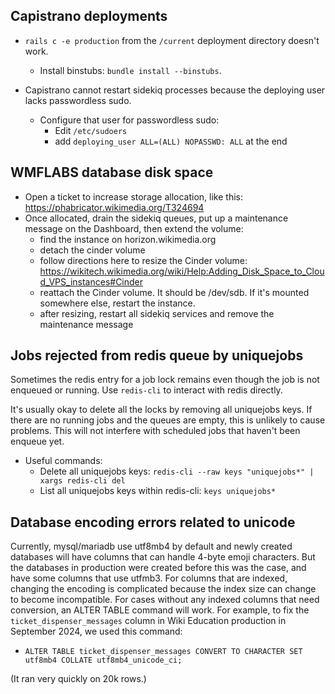 ## Capistrano deployments

* `rails c -e production` from the `/current` deployment directory doesn't work.
  * Install binstubs: `bundle install --binstubs`.

* Capistrano cannot restart sidekiq processes because the deploying user lacks passwordless sudo.
  * Configure that user for passwordless sudo:
    * Edit `/etc/sudoers`
    * add `deploying_user ALL=(ALL) NOPASSWD: ALL` at the end


## WMFLABS database disk space

* Open a ticket to increase storage allocation, like this: https://phabricator.wikimedia.org/T324694
* Once allocated, drain the sidekiq queues, put up a maintenance message on the Dashboard, then extend the volume:
  * find the instance on horizon.wikimedia.org
  * detach the cinder volume
  * follow directions here to resize the Cinder volume: https://wikitech.wikimedia.org/wiki/Help:Adding_Disk_Space_to_Cloud_VPS_instances#Cinder
  * reattach the Cinder volume. It should be /dev/sdb. If it's mounted somewhere else, restart the instance.
  * after resizing, restart all sidekiq services and remove the maintenance message

## Jobs rejected from redis queue by uniquejobs

Sometimes the redis entry for a job lock remains even though the job is not enqueued or running. Use `redis-cli` to interact with redis directly.

It's usually okay to delete all the locks by removing all uniquejobs keys. If there are no running jobs and the queues are empty, this is unlikely to cause problems. This will not interfere with scheduled jobs that haven't been enqueue yet.

* Useful commands:
  * Delete all uniquejobs keys: `redis-cli --raw keys "uniquejobs*" | xargs redis-cli del`
  * List all uniquejobs keys within redis-cli: `keys uniquejobs*`

## Database encoding errors related to unicode

Currently, mysql/mariadb use utf8mb4 by default and newly created databases will have columns that can handle 4-byte emoji characters. But the databases in production were created before this was the case, and have some columns that use utfmb3. For columns that are indexed, changing the encoding is complicated because the index size can change to become incompatible. For cases without any indexed columns that need conversion, an ALTER TABLE command will work. For example, to fix the `ticket_dispenser_messages` column in Wiki Education production in September 2024, we used this command:

* `ALTER TABLE ticket_dispenser_messages CONVERT TO CHARACTER SET utf8mb4 COLLATE utf8mb4_unicode_ci;`

(It ran very quickly on 20k rows.)